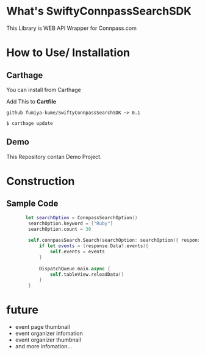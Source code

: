 # What's SwiftyConnpassSearchSDK

This Library is WEB API Wrapper for Connpass.com

# How to Use/ Installation

## Carthage

You can install from Carthage

Add This to **Cartfile**

```
github fumiya-kume/SwiftyConnpassSearchSDK ~> 0.1
```

```
$ carthage update
```

## Demo

This Repository contan Demo Project.


# Construction

## Sample Code

``` Swift
       let searchOption = ConnpassSearchOption()
        searchOption.keyword = ["Ruby"]
        searchOption.count = 30
        
        self.connpassSearch.Search(searchOption: searchOption){ response in
            if let events = (response.Data?.events){
                self.events = events
            }
            
            DispatchQueue.main.async {
                self.tableView.reloadData()
            }
        }
```

# future

- event page thumbnail
- event organizer infomation
- event organizer thumbnail
- and more infomation...
